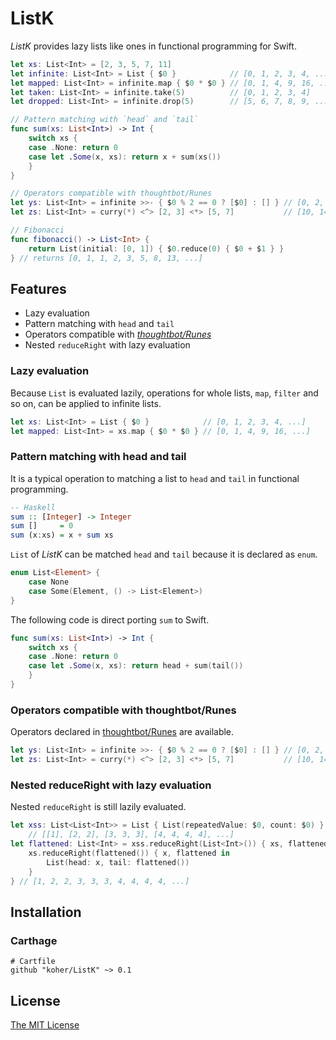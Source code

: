 ListK
================

_ListK_ provides lazy lists like ones in functional programming for Swift.

```swift
let xs: List<Int> = [2, 3, 5, 7, 11]
let infinite: List<Int> = List { $0 }            // [0, 1, 2, 3, 4, ...]
let mapped: List<Int> = infinite.map { $0 * $0 } // [0, 1, 4, 9, 16, ...]
let taken: List<Int> = infinite.take(5)          // [0, 1, 2, 3, 4]
let dropped: List<Int> = infinite.drop(5)        // [5, 6, 7, 8, 9, ...]

// Pattern matching with `head` and `tail`
func sum(xs: List<Int>) -> Int {
    switch xs {
    case .None: return 0
    case let .Some(x, xs): return x + sum(xs())
    }
}

// Operators compatible with thoughtbot/Runes
let ys: List<Int> = infinite >>- { $0 % 2 == 0 ? [$0] : [] } // [0, 2, 4, 6, 8, ...]
let zs: List<Int> = curry(*) <^> [2, 3] <*> [5, 7]           // [10, 14, 15, 21]

// Fibonacci
func fibonacci() -> List<Int> {
    return List(initial: [0, 1]) { $0.reduce(0) { $0 + $1 } }
} // returns [0, 1, 1, 2, 3, 5, 8, 13, ...]
```

Features
----------------

- Lazy evaluation
- Pattern matching with `head` and `tail`
- Operators compatible with [_thoughtbot/Runes_](https://github.com/thoughtbot/runes)
- Nested `reduceRight` with lazy evaluation

### Lazy evaluation

Because `List` is evaluated lazily, operations for whole lists, `map`, `filter` and so on,  can be applied to infinite lists.

```swift
let xs: List<Int> = List { $0 }            // [0, 1, 2, 3, 4, ...]
let mapped: List<Int> = xs.map { $0 * $0 } // [0, 1, 4, 9, 16, ...]
```

### Pattern matching with head and tail

It is a typical operation to matching a list to `head` and `tail` in functional programming.

```haskell
-- Haskell
sum :: [Integer] -> Integer
sum []     = 0
sum (x:xs) = x + sum xs
```

`List` of _ListK_ can be matched `head` and `tail` because it is declared as `enum`.

```swift
enum List<Element> {
    case None
    case Some(Element, () -> List<Element>)
}
```

The following code is direct porting `sum` to Swift.

```swift
func sum(xs: List<Int>) -> Int {
    switch xs {
    case .None: return 0
    case let .Some(x, xs): return head + sum(tail())
    }
}
```

### Operators compatible with thoughtbot/Runes

Operators declared in [thoughtbot/Runes](https://github.com/thoughtbot/runes) are available.


```swift
let ys: List<Int> = infinite >>- { $0 % 2 == 0 ? [$0] : [] } // [0, 2, 4, 6, 8, ...]
let zs: List<Int> = curry(*) <^> [2, 3] <*> [5, 7]           // [10, 14, 15, 21]
```

### Nested reduceRight with lazy evaluation

Nested `reduceRight` is still lazily evaluated.

```swift
let xss: List<List<Int>> = List { List(repeatedValue: $0, count: $0) }
    // [[1], [2, 2], [3, 3, 3], [4, 4, 4, 4], ...]
let flattened: List<Int> = xss.reduceRight(List<Int>()) { xs, flattened in
    xs.reduceRight(flattened()) { x, flattened in
        List(head: x, tail: flattened())
    }
} // [1, 2, 2, 3, 3, 3, 4, 4, 4, 4, ...]
```

Installation
----------------

### Carthage

```
# Cartfile
github "koher/ListK" ~> 0.1
```

License
----------------

[The MIT License](LICENSE)
